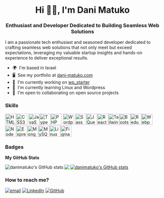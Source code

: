 <h1 align="center">Hi 👋🏾, I'm Dani Matuko</h1>
<h3 align="center">Enthusiast and Developer Dedicated to Building Seamless Web Solutions</h3>

I am a passionate tech enthusiast and seasoned developer dedicated to crafting seamless web solutions that not only meet but exceed expectations, leveraging my valuable startup insights and hands-on experience to deliver exceptional results.

- 🌍  I'm based in Israel
- 🖥️  See my portfolio at [dani-matuko.com](http://https://www.dani-matuko.com/)
- 🚀  I'm currently working on [wp_starter](http://https://github.com/danimatuko/wp-starter)
- 🧠  I'm currently learning Linux and Wordpress
- 🤝  I'm open to collaborating on open source projects

### Skills

<p align="left">
<a href="https://developer.mozilla.org/en-US/docs/Glossary/HTML5" target="_blank" rel="noreferrer"><img src="https://raw.githubusercontent.com/danielcranney/readme-generator/main/public/icons/skills/html5-colored.svg" width="36" height="36" alt="HTML5" /></a><a href="https://www.w3.org/TR/CSS/#css" target="_blank" rel="noreferrer"><img src="https://raw.githubusercontent.com/danielcranney/readme-generator/main/public/icons/skills/css3-colored.svg" width="36" height="36" alt="CSS3" /></a>
<a href="https://developer.mozilla.org/en-US/docs/Web/JavaScript" target="_blank" rel="noreferrer"><img src="https://raw.githubusercontent.com/danielcranney/readme-generator/main/public/icons/skills/javascript-colored.svg" width="36" height="36" alt="JavaScript" /></a><a href="https://www.typescriptlang.org/" target="_blank" rel="noreferrer"><img src="https://raw.githubusercontent.com/danielcranney/readme-generator/main/public/icons/skills/typescript-colored.svg" width="36" height="36" alt="TypeScript" /></a><a href="https://www.php.net/" target="_blank" rel="noreferrer"><img src="https://raw.githubusercontent.com/danielcranney/readme-generator/main/public/icons/skills/php-colored.svg" width="36" height="36" alt="PHP" /></a>
<a href="https://developer.wordpress.org/" target="_blank" rel="noreferrer"><img src="https://cdn-icons-png.flaticon.com/512/174/174881.png" width="36" height="36" alt="Wordpress" /></a>
<a href="https://sass-lang.com/" target="_blank" rel="noreferrer"><img src="https://raw.githubusercontent.com/danielcranney/readme-generator/main/public/icons/skills/sass-colored.svg" width="36" height="36" alt="Sass" /></a><a href="https://jquery.com/" target="_blank" rel="noreferrer"><img src="https://raw.githubusercontent.com/danielcranney/readme-generator/main/public/icons/skills/jquery-colored.svg" width="36" height="36" alt="JQuery" /></a><a href="https://reactjs.org/" target="_blank" rel="noreferrer"><img src="https://raw.githubusercontent.com/danielcranney/readme-generator/main/public/icons/skills/react-colored.svg" width="36" height="36" alt="React" /></a><a href="https://tailwindcss.com/" target="_blank" rel="noreferrer"><img src="https://raw.githubusercontent.com/danielcranney/readme-generator/main/public/icons/skills/tailwindcss-colored.svg" width="36" height="36" alt="TailwindCSS" /></a><a href="https://getbootstrap.com/" target="_blank" rel="noreferrer"><img src="https://raw.githubusercontent.com/danielcranney/readme-generator/main/public/icons/skills/bootstrap-colored.svg" width="36" height="36" alt="Bootstrap" /></a><a href="https://redux.js.org/" target="_blank" rel="noreferrer"><img src="https://raw.githubusercontent.com/danielcranney/readme-generator/main/public/icons/skills/redux-colored.svg" width="36" height="36" alt="Redux" /></a><a href="https://webpack.js.org/" target="_blank" rel="noreferrer"><img src="https://raw.githubusercontent.com/danielcranney/readme-generator/main/public/icons/skills/webpack-colored.svg" width="36" height="36" alt="Webpack" /></a><a href="https://nodejs.org/en/" target="_blank" rel="noreferrer"><img src="https://raw.githubusercontent.com/danielcranney/readme-generator/main/public/icons/skills/nodejs-colored.svg" width="36" height="36" alt="NodeJS" /></a><a href="https://expressjs.com/" target="_blank" rel="noreferrer"><img src="https://raw.githubusercontent.com/danielcranney/readme-generator/main/public/icons/skills/express-colored.svg" width="36" height="36" alt="Express" /></a><a href="https://www.mongodb.com/" target="_blank" rel="noreferrer"><img src="https://raw.githubusercontent.com/danielcranney/readme-generator/main/public/icons/skills/mongodb-colored.svg" width="36" height="36" alt="MongoDB" /></a><a href="https://www.mysql.com/" target="_blank" rel="noreferrer"><img src="https://raw.githubusercontent.com/danielcranney/readme-generator/main/public/icons/skills/mysql-colored.svg" width="36" height="36" alt="MySQL" /></a><a href="https://www.linux.org" target="_blank" rel="noreferrer"><img src="https://raw.githubusercontent.com/danielcranney/readme-generator/main/public/icons/skills/linux-colored.svg" width="36" height="36" alt="Linux" /></a><a href="https://www.figma.com/" target="_blank" rel="noreferrer"><img src="https://raw.githubusercontent.com/danielcranney/readme-generator/main/public/icons/skills/figma-colored.svg" width="36" height="36" alt="Figma" /></a>
</p>

### Badges

<b>My GitHub Stats</b>

<a href="http://www.github.com/danimatuko"><img align="left" src="https://github-readme-stats.vercel.app/api?username=danimatuko&show_icons=true&hide=issues,contribs&count_private=true&title_color=0891b2&text_color=444e59&icon_color=0891b2&bg_color=ffffff&hide_border=false&show_icons=true" alt="danimatuko's GitHub stats" /></a>

<a href="http://www.github.com/danimatuko"><img align="left" src="https://github-readme-streak-stats.herokuapp.com/?user=danimatuko&stroke=444e59&background=ffffff&ring=0891b2&fire=0891b2&currStreakNum=444e59&currStreakLabel=0891b2&sideNums=444e59&sideLabels=444e59&dates=444e59&hide_border=true" /></a>


<a href="http://www.github.com/danimatuko"><img src="https://github-readme-stats.vercel.app/api/top-langs?username=danimatuko&title_color=0891b2&text_color=444e59&icon_color=0891b2&bg_color=ffffff&hide_border=false&layout=compact" alt="danimatuko's GitHub stats" /></a>


### How to reach me?

<span style="display: inline-block;">
  <a href="mailto:danimatuko@outlook.com" target="_blank">
    <img src="https://img.shields.io/badge/Gmail-D14836?style=for-the-badge&logo=gmail&logoColor=white" alt="email">
  </a>
</span>
<span style="display: inline-block;">
  <a href="https://www.linkedin.com/in/dani-matuko" target="_blank">
    <img src="https://img.shields.io/badge/LinkedIn-0077B5?style=for-the-badge&logo=linkedin&logoColor=white" alt="LinkedIn">
  </a>
</span>
<span style="display: inline-block;">
  <a href="https://www.github.com/danimatuko" target="_blank">
    <img src="https://img.shields.io/badge/github-%23121011.svg?style=for-the-badge&logo=github&logoColor=white" alt="GitHub">
  </a>
</span>


